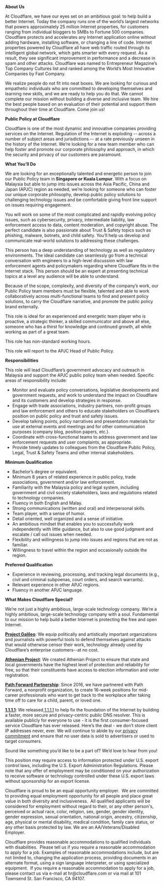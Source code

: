 <div class="content-intro">
	<div><strong>About Us</strong></div>
	<div>
		<p><span style="font-weight: 400;">At Cloudflare, we have our eyes set on an ambitious goal: to help build a better Internet. Today the company runs one of the world’s largest networks that powers approximately 25 million Internet properties, for customers ranging from individual bloggers to SMBs to Fortune 500 companies. Cloudflare protects and accelerates any Internet application online without adding hardware, installing software, or changing a line of code. Internet properties powered by Cloudflare all have web traffic routed through its intelligent global network, which gets smarter with every request. As a result, they see significant improvement in performance and a decrease in spam and other attacks. Cloudflare was named to Entrepreneur Magazine’s Top Company Cultures list and ranked among the World’s Most Innovative Companies by Fast Company.</span><span style="font-weight: 400;">&nbsp;</span></p>
		<p><span style="font-weight: 400;">We realize people do not fit into neat boxes. We are looking for curious and empathetic individuals who are committed to developing themselves and learning new skills, and we are ready to help you do that. We cannot complete our mission without building a diverse and inclusive team. We hire the best people based on an evaluation of their potential and support them throughout their time at Cloudflare. Come join us!&nbsp;</span></p>
	</div>
</div>
<p><strong>Public Policy at Cloudflare</strong></p>
<p>Cloudflare is one of the most dynamic and innovative companies providing services on the Internet. Regulation of the Internet is exploding -- across a number of subject areas and jurisdictions -- at a rate previously unseen in the history of the Internet. We’re looking for a new team member who can help foster and promote our corporate philosophy and approach, in which the security and privacy of our customers are paramount.&nbsp;</p>
<p><strong>What You’ll Do&nbsp;&nbsp;</strong></p>
<p>We are looking for an exceptionally talented and energetic person to join our Public Policy team in<strong> Singapore or Kuala Lumpur</strong>. With a focus on Malaysia but able to jump into issues across the Asia Pacific, China and Japan (APJC) region as needed, we’re looking for someone who can foster our unique corporate philosophy, develop public policy solutions to challenging technology issues and be comfortable giving front line support on issues requiring engagement.&nbsp;</p>
<p>You will work on some of the most complicated and rapidly evolving policy issues, such as cybersecurity, privacy, intermediate liability, law enforcement access to data, content moderation, and copyright abuse. The perfect candidate is also passionate about Trust &amp; Safety topics such as phishing, malware, botnets, and child safety. You’ll help us develop and communicate real-world solutions to addressing these challenges.&nbsp;</p>
<p>This person has a deep understanding of technology as well as regulatory environments. The ideal candidate can seamlessly go from a technical conversation with engineers to a high-level discussion with law enforcement agents and policymakers regarding where Cloudflare fits in the Internet stack. This person should be an expert at presenting technical topics at a level any audience will be able to understand.</p>
<p>Because of the scope, complexity, and diversity of the company’s work, our Public Policy team members must be flexible, talented and able to work collaboratively across multi-functional teams to find and present policy solutions, to carry the Cloudflare narrative, and promote the public policy brand externally.&nbsp;</p>
<p>This role is ideal for an experienced and energetic team player who is proactive, a strategic thinker, a skilled communicator and above all else, someone who has a thirst for knowledge and continued growth, all while working as part of a great team.&nbsp;&nbsp;&nbsp;&nbsp;</p>
<p>This role has non-standard working hours.</p>
<p>This role will report to the APJC Head of Public Policy.</p>
<p><strong>Responsibilities</strong></p>
<p>This role will lead Cloudflare’s government advocacy and outreach in Malaysia and support the APJC public policy team when needed. Specific areas of responsibility include:</p>
<ul>
	<li>Monitor and evaluate policy conversations, legislative developments and government requests, and work to understand the impact on Cloudflare and its customers and develop strategies in response.</li>
	<li>Engage with trade associations, industry partners, non-profit groups and law enforcement and others to educate stakeholders on Cloudflare’s position on public policy and trust and safety issues.</li>
	<li>Develop talking points, policy narratives and presentation materials for use at external events and meetings and for other communication purposes (company blog, position papers, etc.).</li>
	<li>Coordinate with cross-functional teams to address government and law enforcement requests and user complaints, as appropriate.</li>
	<li>Provide timely updates to colleagues from the Cloudflare Public Policy, Legal, Trust &amp; Safety Teams and other internal stakeholders.</li>
</ul>
<p><strong>Minimum Qualification</strong></p>
<ul>
	<li>Bachelor’s degree or equivalent.</li>
	<li>Minimum 8 years of related experience in public policy, trade associations, government and/or law enforcement.&nbsp;</li>
	<li>Familiarity with the Malaysia policy and legal system, including government and civil society stakeholders, laws and regulations related to technology companies.&nbsp;</li>
	<li>Fluency in both English and Malay.&nbsp;</li>
	<li>Strong communications (written and oral) and interpersonal skills.</li>
	<li>Team player, with a sense of humor.</li>
	<li>Detail oriented, well organized and a sense of initiative.</li>
	<li>An ambitious mindset that enables you to successfully work independently with little guidance, but also to use good judgment and escalate / call out issues when needed.</li>
	<li>Flexibility and willingness to jump into issues and regions that are not as familiar.&nbsp;</li>
	<li>Willingness to travel within the region and occasionally outside the region.</li>
</ul>
<p><strong>Preferred Qualification</strong></p>
<ul>
	<li>Experience in reviewing, processing, and tracking legal documents (e.g., civil and criminal subpoenas, court orders, and search warrants).</li>
	<li>Relevant experience in other APJC regions.</li>
	<li>Fluency in another APJC language.&nbsp;</li>
</ul>
<div class="content-conclusion">
	<p><strong>What Makes Cloudflare Special?</strong></p>
	<p><span style="font-weight: 400;">We’re not just a highly ambitious, large-scale technology company. We’re a highly ambitious, large-scale technology company with a soul. Fundamental to our mission to help build a better Internet is protecting the free and open Internet.</span></p>
	<p><a href="https://blog.cloudflare.com/protecting-free-expression-online/"><strong>Project Galileo</strong></a><span style="font-weight: 400;">: We equip politically and artistically important organizations and journalists with powerful tools to defend themselves against attacks that would otherwise censor their work, technology already used by Cloudflare’s enterprise customers--at no cost.</span></p>
	<p><strong><a href="https://www.cloudflare.com/athenian/">Athenian Project</a></strong><span style="font-weight: 400;">: We created Athenian Project to ensure that state and local governments have the highest level of protection and reliability for free, so that their constituents have access to election information and voter registration.</span></p>
	<p><a href="https://blog.cloudflare.com/tag/path-forward/"><strong>Path Forward Partnership</strong></a><span style="font-weight: 400;">: Since 2016, we have partnered with Path Forward, a nonprofit organization, to create 16-week positions for mid-career professionals who want to get back to the workplace after taking time off to care for a child, parent, or loved one.</span></p>
	<p><a href="https://1.1.1.1/"><strong>1.1.1.1</strong></a><span style="font-weight: 400;">: We released</span><a href="https://1.1.1.1/"> <span style="font-weight: 400;">1.1.1.1</span></a><span style="font-weight: 400;"> to help fix the foundation of the Internet by building a faster, more secure and privacy-centric public DNS resolver. This is available publicly for everyone to use - it is the first consumer-focused service Cloudflare has ever released. Here’s the deal - we don’t store client IP addresses never, ever. We will continue to abide by our</span><a href="https://developers.cloudflare.com/1.1.1.1/privacy/public-dns-resolver"> privacy commitment</a><span style="font-weight: 400;"> and ensure that no user data is sold to advertisers or used to target consumers.</span></p>
	<p><span style="font-weight: 400;">Sound like something you’d like to be a part of? We’d love to hear from you!</span></p>
	<p><span style="font-weight: 400;">This position may require access to information protected under U.S. export control laws, including the U.S. Export Administration Regulations. Please note that any offer of employment may be conditioned on your authorization to receive software or technology controlled under these U.S. export laws without sponsorship for an export license.</span></p>
	<p><span style="font-weight: 400;">Cloudflare is proud to be an equal opportunity employer. &nbsp;We are committed to providing equal employment opportunity for all people and place great value in both diversity and inclusiveness. &nbsp;All qualified applicants will be considered for employment without regard to their, or any other person's, perceived or actual</span> <span style="font-weight: 400;">race, color, religion, sex, gender, gender identity, gender expression, sexual orientation, national origin, ancestry, citizenship, age, physical or mental disability, medical condition, family care status, or any other basis protected by law. </span><span style="font-weight: 400;">We are an AA/Veterans/Disabled Employer.</span></p>
	<p><span style="font-weight: 400;">Cloudflare provides reasonable accommodations to qualified individuals with disabilities. &nbsp;Please tell us if you require a reasonable accommodation to apply for a job. Examples of reasonable accommodations include, but are not limited to, changing the application process, providing documents in an alternate format, using a sign language interpreter, or using specialized equipment. &nbsp;If you require a reasonable accommodation to apply for a job, please contact us via e-mail at </span><span style="font-weight: 400;">hr@cloudflare.com</span><span style="font-weight: 400;"> or via mail at 101 Townsend St. San Francisco, CA 94107.</span></p>
</div>